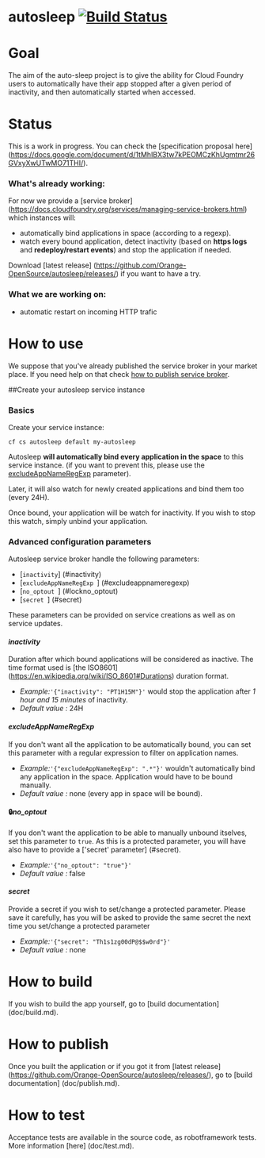 # autosleep [![Build Status](https://travis-ci.org/Orange-OpenSource/autosleep.svg?branch=develop)](https://travis-ci.org/Orange-OpenSource/autosleep)

# Goal
The aim of the auto-sleep project is to give the ability for Cloud Foundry users to automatically have their app stopped after a given period of inactivity, and then automatically started when accessed.

# Status
This is a work in progress. 
You can check the [specification proposal here] (https://docs.google.com/document/d/1tMhIBX3tw7kPEOMCzKhUgmtmr26GVxyXwUTwMO71THI/).

### What's already working:
For now we provide a [service broker] (https://docs.cloudfoundry.org/services/managing-service-brokers.html) which instances will:
* automatically bind applications in space (according to a regexp).
* watch every bound application, detect inactivity (based on **https logs** and **redeploy/restart events**) and stop the application if needed.

Download [latest release] (https://github.com/Orange-OpenSource/autosleep/releases/) if you want to have a try.

### What we are working on:
* automatic restart on incoming HTTP trafic

# How to use
We suppose that you've already published the service broker in your market place. If you need help on that check [how to publish service broker](doc/publish.md).

##Create your autosleep service instance

### Basics
Create your service instance: 
```
cf cs autosleep default my-autosleep
```

Autosleep **will automatically bind every application in the space** to this service instance. (if you want to prevent this, please use the [excludeAppNameRegExp](#excludeappnameregexp) parameter).

Later, it will also watch for newly created applications and bind them too (every 24H). 

Once bound, your application will be watch for inactivity. If you wish to stop this watch, simply unbind your application.

### Advanced configuration parameters
Autosleep service broker handle the following parameters: 

- [```inactivity```] (#inactivity)
- [```excludeAppNameRegExp ```] (#excludeappnameregexp)
- [```no_optout ```] (#lockno_optout)
- [```secret ```] (#secret)

These parameters can be provided on service creations as well as on service updates. 

#### *inactivity* 
Duration after which bound applications will be considered as inactive. The time format used is [the ISO8601] (https://en.wikipedia.org/wiki/ISO_8601#Durations) duration format.

- *Example:*```'{"inactivity": "PT1H15M"}'``` 
 would stop the application after *1 hour and 15 minutes* of inactivity.
- *Default value :*  24H

#### *excludeAppNameRegExp* 
If you don't want all the application to be automatically bound, you can set this parameter with a regular expression to filter on application names.

- *Example:*```'{"excludeAppNameRegExp": ".*"}'``` 
 wouldn't automatically bind any application in the space. Application would have to be bound manually.
- *Default value :*  none (every app in space will be bound).


#### :lock:*no_optout* 
If you don't want the application to be able to manually unbound itselves, set this parameter to ``true``. As this is a protected parameter, you will have also have to provide a ['secret' parameter] (#secret). 

- *Example:*```'{"no_optout": "true"}'``` 
- *Default value :* false

#### *secret*
Provide a secret if you wish to set/change a protected parameter. Please save it carefully, has you will be asked to provide the same secret the next time you set/change a protected parameter

- *Example:*```'{"secret": "Th1s1zg00dP@$$w0rd"}'``` 
- *Default value :* none



# How to build
If you wish to build the app yourself, go to [build documentation] (doc/build.md).

# How to publish
Once you built the application or if you got it from [latest release] (https://github.com/Orange-OpenSource/autosleep/releases/), go to [build documentation] (doc/publish.md).

# How to test
Acceptance tests are available in the source code, as robotframework tests. More information [here] (doc/test.md).
